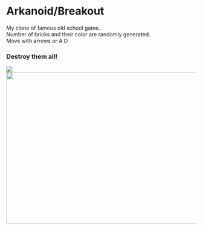  Arkanoid/Breakout
 ===
My clone of famous old school game.<br>
 Number of bricks and their color are randomly generated.<br>
 Move with arrows or A D<br>

 ### Destroy them all!

<img src="https://user-images.githubusercontent.com/23034890/34447457-15d2aad8-ecf5-11e7-8f35-ff5b752a6acd.gif" />
<img src="https://user-images.githubusercontent.com/23034890/34447470-34dcf5b4-ecf5-11e7-819c-a2facb0c61ae.png" width="605" height="400"/>
